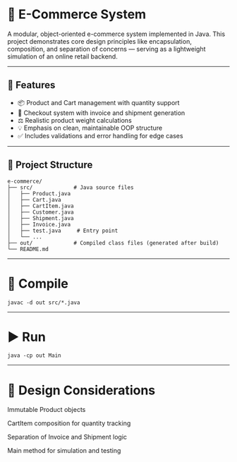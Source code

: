 # 🛒 E-Commerce System

A modular, object-oriented e-commerce system implemented in Java. This project demonstrates core design principles like encapsulation, composition, and separation of concerns — serving as a lightweight simulation of an online retail backend.

---

## 🚀 Features

- 📦 Product and Cart management with quantity support  
- 🧾 Checkout system with invoice and shipment generation  
- ⚖️ Realistic product weight calculations  
- 💡 Emphasis on clean, maintainable OOP structure  
- ✅ Includes validations and error handling for edge cases  

---

## 📁 Project Structure

```plaintext
e-commerce/
├── src/             # Java source files
│   ├── Product.java
│   ├── Cart.java
│   ├── CartItem.java
│   ├── Customer.java
│   ├── Shipment.java
│   ├── Invoice.java
│   ├── test.java     # Entry point
│   └── ... 
├── out/             # Compiled class files (generated after build)
└── README.md
```
---

# 🔨 Compile
    javac -d out src/*.java

---

# ▶️ Run
    java -cp out Main

---

# 🧠 Design Considerations

Immutable Product objects

CartItem composition for quantity tracking

Separation of Invoice and Shipment logic

Main method for simulation and testing
